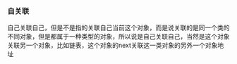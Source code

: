 ### 自关联

自己关联自己，但是不是指的关联自己当前这个对象，而是说关联的是同一个类的不同对象，但是都属于一种类型的对象，所以说是自己关联自己，当然是这个对象关联另一个对象，比如链表，这个对象的next关联这一类对象的另外一个对象地址